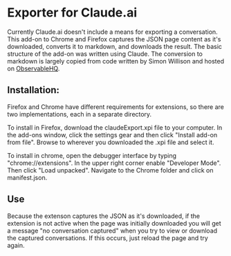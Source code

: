 # Exporter for Claude.ai
Currently Claude.ai doesn't include a means for exporting a conversation. This add-on to Chrome and Firefox captures the JSON page content as it's downloaded, converts it to markdown, and downloads the result. 
The basic structure of the add-on was written using Claude. The conversion to markdown is largely copied from code written by Simon Willison and hosted on [ObservableHQ](https://observablehq.com/@simonw/convert-claude-json-to-markdown).

## Installation:
Firefox and Chrome have different requirements for extensions, so there are two implementations, each in a separate directory. 

To install in Firefox, download the claudeExport.xpi file to your computer. In the add-ons window, 
click the settings gear and then click "Install add-on from file". Browse to wherever you downloaded the .xpi file and select it.

To install in chrome, open the debugger interface by typing "chrome://extensions". In the upper right corner enable "Developer Mode". Then click "Load unpacked". Navigate to the Chrome folder and click on manifest.json.

## Use
Because the extenson captures the JSON as it's downloaded, if the extension is not active when the page was initially downloaded you will get a message "no conversation captured" when you try to view or download the captured conversations.
If this occurs, just reload the page and try again. 
